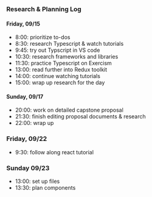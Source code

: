 ### Research & Planning Log

#### Friday, 09/15

- 8:00: prioritize to-dos
- 8:30: research Typescript & watch tutorials
- 9:45: try out Typscript in VS code
- 10:30: research frameworks and libraries
- 11:30: practice Typescript on Exercism
- 13:00: read further into Redux toolkit
- 14:00: continue watching tutorials
- 15:00: wrap up research for the day

#### Sunday, 09/17

- 20:00: work on detailed capstone proposal
- 21:30: finish editing proposal documents & research
- 22:00: wrap up

### Friday, 09/22

- 9:30: follow along react tutorial

### Sunday 09/23

- 13:00: set up files
- 13:30: plan components
